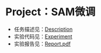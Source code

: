 # Project：SAM微调

- 任务描述见：[Description](./Description)
- 实验代码见：[Experiment](./Experiment)
- 实验报告见：[Report.pdf](./Report/Report.pdf)